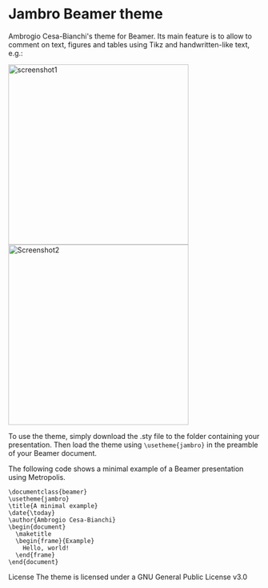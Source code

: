 # Jambro Beamer theme
Ambrogio Cesa-Bianchi's theme for Beamer. Its main feature is to allow to comment on text, figures and tables using Tikz and handwritten-like text, e.g.:

<img width="360" alt="screenshot1" src="https://user-images.githubusercontent.com/45069084/201373761-2ae948e3-750d-4ba8-9326-b179e1d0fb0f.png">
<img width="360" alt="Screenshot2" src="https://user-images.githubusercontent.com/45069084/201375060-75b98059-c461-4ab8-81b8-f39472bb8578.png">

To use the theme, simply download the .sty file to the folder containing your presentation. Then load the theme using `\usetheme{jambro}` in the preamble of your Beamer document.

The following code shows a minimal example of a Beamer presentation using Metropolis.

```
\documentclass{beamer}
\usetheme{jambro}
\title{A minimal example}
\date{\today}
\author{Ambrogio Cesa-Bianchi}
\begin{document}
  \maketitle
  \begin{frame}{Example}
    Hello, world!
  \end{frame}
\end{document}
```

License
The theme is licensed under a GNU General Public License v3.0

